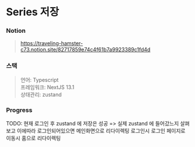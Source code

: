 # Series 저장

### Notion

> https://traveling-hamster-c73.notion.site/82717859e74c4f61b7a9923389c1fd4d

### 스택

> 언어: Typescript<br>
> 프레임워크: NextJS 13.1<br>
> 상태관리: zustand

### Progress

TODO:
현재 로그인 후 zustand 에 저장은 성공 => 실제 zustand 에 들어갔느지 살펴보고
이에따라 로그인되어있으면 메인화면으로 리다이렉팅
로그인시 로그인 페이지로 이동시 홈으로 리다이렉팅
